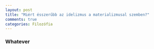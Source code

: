 ```yaml
---
layout: post
title: "Miért ésszerűbb az idelizmus a materializmusal szemben?"
comments: true
categories: Filozófia
---
```


### Whatever
